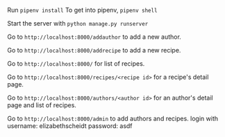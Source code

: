 Run `pipenv install`
To get into pipenv, `pipenv shell`

Start the server with `python manage.py runserver`

Go to `http://localhost:8000/addauthor` to add a new author.

Go to `http://localhost:8000/addrecipe` to add a new recipe.

Go to `http://localhost:8000/` for list of recipes.

Go to `http://localhost:8000/recipes/<recipe id>` for a recipe's detail page.

Go to `http://localhost:8000/authors/<author id>` for an author's detail page and list of recipes.

Go to `http://localhost:8000/admin` to add authors and recipes.
login with
username: elizabethscheidt
password: asdf
